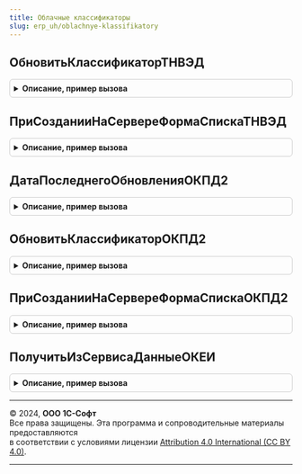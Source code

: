 ```yaml
---
title: Облачные классификаторы
slug: erp_uh/oblachnye-klassifikatory
---
```



## ОбновитьКлассификаторТНВЭД
<details style="margin: 1em 0; padding: 0.5em; border: 1px solid #ccc; border-radius: 6px;">

<summary style="font-weight: bold; cursor: pointer;">Описание, пример вызова</summary>

```bsl

// Обновление классификатора ТН ВЭД
// Запускает обновление элементов классификатора, загруженных в базу.
// Полученные данные передает в метод ОблачныеКлассификаторыПереопределяемый.СоздатьОбновитьЭлементыТНВЭД.
//
Процедура ОбновитьКлассификаторТНВЭД() Экспорт
```

Пример вызова
```bsl
ОблачныеКлассификаторы.ОбновитьКлассификаторТНВЭД() 
```
</details>

## ПриСозданииНаСервереФормаСпискаТНВЭД
<details style="margin: 1em 0; padding: 0.5em; border: 1px solid #ccc; border-radius: 6px;">

<summary style="font-weight: bold; cursor: pointer;">Описание, пример вызова</summary>

```bsl

// Вызывается из обработчика события формы ПриСозданииНаСервере.
// Создает кнопку подбора элементов классификатора из сервиса.
// Обработчик см. ОблачныеКлассификаторыКлиент.ПодобратьИзСервисаЭлементыТНВЭД().
//
// Параметры:
//  Форма - ФормаКлиентскогоПриложения - из обработчика события которой происходит вызов процедуры.
//  ГруппаРодитель - ЭлементФормы - группа формы для размещения элементов.
//
Процедура ПриСозданииНаСервереФормаСпискаТНВЭД(Форма, ГруппаРодитель) Экспорт
```

Пример вызова
```bsl
ОблачныеКлассификаторы.ПриСозданииНаСервереФормаСпискаТНВЭД(Форма, ГруппаРодитель) 
```
</details>

## ДатаПоследнегоОбновленияОКПД2
<details style="margin: 1em 0; padding: 0.5em; border: 1px solid #ccc; border-radius: 6px;">

<summary style="font-weight: bold; cursor: pointer;">Описание, пример вызова</summary>

```bsl

// Получение даты последнего успешного обновления элементов классификатора ОКПД 2
//
// Возвращаемое значение:
//  Дата - значение служебной константы ДатаСинхронизацииОКПД2
//
Функция ДатаПоследнегоОбновленияОКПД2() Экспорт
```

Пример вызова
```bsl
Результат = ОблачныеКлассификаторы.ДатаПоследнегоОбновленияОКПД2() 
```
</details>

## ОбновитьКлассификаторОКПД2
<details style="margin: 1em 0; padding: 0.5em; border: 1px solid #ccc; border-radius: 6px;">

<summary style="font-weight: bold; cursor: pointer;">Описание, пример вызова</summary>

```bsl

// Обновление классификатора ОКПД 2
// Запускает обновление элементов классификатора, загруженных в базу.
// Полученные данные передает в переопределяемый метод см. СоздатьОбновитьЭлементыОКПД2.
//
Процедура ОбновитьКлассификаторОКПД2() Экспорт
```

Пример вызова
```bsl
ОблачныеКлассификаторы.ОбновитьКлассификаторОКПД2() 
```
</details>

## ПриСозданииНаСервереФормаСпискаОКПД2
<details style="margin: 1em 0; padding: 0.5em; border: 1px solid #ccc; border-radius: 6px;">

<summary style="font-weight: bold; cursor: pointer;">Описание, пример вызова</summary>

```bsl

// Вызывается из обработчика события формы ПриСозданииНаСервере.
// Создает кнопку подбора элементов классификатора из сервиса.
// Обработчик см. ОблачныеКлассификаторыКлиент.ПодобратьИзСервисаЭлементыОКПД2().
//
// Параметры:
//  Форма - ФормаКлиентскогоПриложения - из обработчика события которой происходит вызов процедуры.
//  ГруппаРодитель - ЭлементФормы - группа формы для размещения элементов.
//
// Пример:
//   ОблачныеКлассификаторы.ПриСозданииНаСервереФормаСпискаОКПД2(ЭтотОбъект, ЭтотОбъект.КоманднаяПанель);
//
Процедура ПриСозданииНаСервереФормаСпискаОКПД2(Форма, ГруппаРодитель) Экспорт
```

Пример вызова
```bsl
ОблачныеКлассификаторы.ПриСозданииНаСервереФормаСпискаОКПД2(Форма, ГруппаРодитель) 
```
</details>

## ПолучитьИзСервисаДанныеОКЕИ
<details style="margin: 1em 0; padding: 0.5em; border: 1px solid #ccc; border-radius: 6px;">

<summary style="font-weight: bold; cursor: pointer;">Описание, пример вызова</summary>

```bsl

// Получение из сервиса данных ОКЕИ
// Возвращает данные элементов классификатора ОКЕИ из сервиса.
//
// Параметры:
//  Коды - Массив - Коды элементов ОКЕИ, данные которых необходимо получить. Элементы массива должны иметь тип Строка.
//                  Элементы массива должны иметь тип Строка. Если передан пустой массив, будут возвращены данные
//                  всех элементов классификатора.
//
// Возвращаемое значение:
//  ТаблицаЗначений, Неопределено - если обращение к сервису успешно, будет возвращена ТаблицаЗначений с колонками:
//    * Код                                      - Строка - Например, "163".
//    * Наименование                             - Строка - Например, "Грамм".
//    * УсловноеОбозначениеНациональное          - Строка - Например, "г".
//    * УсловноеОбозначениеМеждународное         - Строка - Например, "g".
//    * КодовоеБуквенноеОбозначениеНациональное  - Строка - Например, "Г".
//    * КодовоеБуквенноеОбозначениеМеждународное - Строка - Например, "GRM".
//    * ТипИзмеряемойВеличины                    - Строка - Например, "Вес".
//    * Числитель                                - Число  - Числитель в отношении к базовой единице измерения.
//                                                          Например, для Грамма базовой единицей измерения является
//                                                          Килограмм, т.е. числитель равен 1.
//    * Знаменатель                              - Число  - Знаменатель в отношении к базовой единице измерения.
//                                                          Например, для Грамма знаменатель равен 1000.
//    * Идентификатор                            - Строка - Служебное поле. Идентификатор элемента в сервисе.
//    * ИдентификаторРодителя                    - Строка - Служебное поле. Идентификатор родителя элемента в сервисе.
//    В случае ошибки будет возвращено Неопределено, описание ошибки см. в Журнале регистрации.
//
Функция ПолучитьИзСервисаДанныеОКЕИ(Коды) Экспорт
```

Пример вызова
```bsl
Результат = ОблачныеКлассификаторы.ПолучитьИзСервисаДанныеОКЕИ(Коды) 
```
</details>

---

© 2024, **ООО 1С-Софт**  
Все права защищены. Эта программа и сопроводительные материалы предоставляются  
в соответствии с условиями лицензии [Attribution 4.0 International (CC BY 4.0)](https://creativecommons.org/licenses/by/4.0/legalcode).

---

